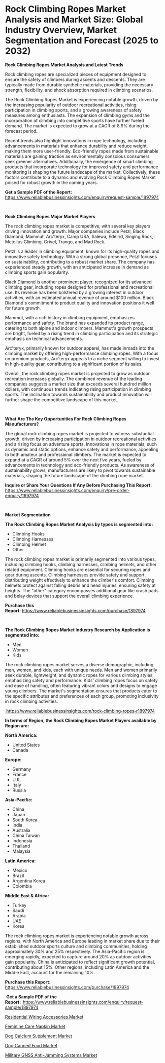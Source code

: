 <p><h1>Rock Climbing Ropes Market Analysis and Market Size: Global Industry Overview, Market Segmentation and Forecast (2025 to 2032)</h1></p><p><strong>Rock Climbing Ropes Market Analysis and Latest Trends</strong></p>
<p><p>Rock climbing ropes are specialized pieces of equipment designed to ensure the safety of climbers during ascents and descents. They are typically made from durable synthetic materials, providing the necessary strength, flexibility, and shock absorption required in climbing scenarios. </p><p>The Rock Climbing Ropes Market is experiencing notable growth, driven by the increasing popularity of outdoor recreational activities, rising participation in climbing sports, and a growing awareness of safety measures among enthusiasts. The expansion of climbing gyms and the incorporation of climbing into competitive sports have further fueled demand. The market is expected to grow at a CAGR of 8.9% during the forecast period. </p><p>Recent trends also highlight innovations in rope technology, including advancements in materials that enhance durability and reduce weight, making them more user-friendly. Eco-friendly ropes made from sustainable materials are gaining traction as environmentally conscious consumers seek greener alternatives. Additionally, the emergence of smart climbing products that incorporate technology for improved safety and performance monitoring is shaping the future landscape of the market. Collectively, these factors contribute to a dynamic and evolving Rock Climbing Ropes Market poised for robust growth in the coming years.</p></p>
<p><strong>Get a Sample PDF of the Report:&nbsp;</strong> <a href="https://www.reliablebusinessinsights.com/enquiry/request-sample/1897974?utm_campaign=112&utm_medium=2&utm_source=Github&utm_content=ia&utm_term=05022025&utm_id=rock-climbing-ropes">https://www.reliablebusinessinsights.com/enquiry/request-sample/1897974</a></p>
<p>&nbsp;</p>
<p><strong>Rock Climbing Ropes Major Market Players</strong></p>
<p><p>The rock climbing ropes market is competitive, with several key players driving innovation and growth. Major companies include Petzl, Black Diamond, Mammut, Arc'teryx, Camp USA, Salewa, Edelrid, Singing Rock, Metolius Climbing, Grivel, Trango, and Mad Rock.</p><p>Petzl is a leader in climbing equipment, known for its high-quality ropes and innovative safety technology. With a strong global presence, Petzl focuses on sustainability, contributing to a robust market share. The company has experienced steady growth, with an anticipated increase in demand as climbing sports gain popularity.</p><p>Black Diamond is another prominent player, recognized for its advanced climbing gear, including ropes designed for professional and recreational use. Its revenue has been bolstered by a growing interest in outdoor activities, with an estimated annual revenue of around $100 million. Black Diamond's commitment to product quality and innovation positions it well for future growth.</p><p>Mammut, with a rich history in climbing equipment, emphasizes performance and safety. The brand has expanded its product range, catering to both alpine and indoor climbers. Mammut's growth prospects are bright, fueled by a rising trend in climbing participation and its strategic emphasis on technical advancements.</p><p>Arc'teryx, primarily known for outdoor apparel, has made inroads into the climbing market by offering high-performance climbing ropes. With a focus on premium products, Arc'teryx appeals to a niche segment willing to invest in high-quality gear, contributing to a significant portion of its sales.</p><p>Overall, the rock climbing ropes market is projected to grow as outdoor recreation increases globally. The combined revenue of the leading companies suggests a market size that exceeds several hundred million dollars, with continuous trends indicating rising participation in climbing sports. The inclination towards sustainability and product innovation will further shape the competitive landscape of this market.</p></p>
<p>&nbsp;</p>
<p><strong>What Are The Key Opportunities For Rock Climbing Ropes Manufacturers?</strong></p>
<p><p>The global rock climbing ropes market is projected to witness substantial growth, driven by increasing participation in outdoor recreational activities and a rising focus on adventure sports. Innovations in rope materials, such as dynamic and static options, enhance safety and performance, appealing to both amateur and professional climbers. The market is expected to expand at a CAGR of around 5% over the next five years, fueled by advancements in technology and eco-friendly products. As awareness of sustainability grows, manufacturers are likely to pivot towards sustainable materials, shaping the future landscape of the climbing rope market.</p></p>
<p><strong>Inquire or Share Your Questions If Any Before Purchasing This Report:</strong> <a href="https://www.reliablebusinessinsights.com/enquiry/pre-order-enquiry/1897974?utm_campaign=112&utm_medium=2&utm_source=Github&utm_content=ia&utm_term=05022025&utm_id=rock-climbing-ropes">https://www.reliablebusinessinsights.com/enquiry/pre-order-enquiry/1897974</a></p>
<p>&nbsp;</p>
<p><strong>Market Segmentation</strong></p>
<p><strong>The Rock Climbing Ropes Market Analysis by types is segmented into:</strong></p>
<p><ul><li>Climbing Hooks</li><li>Climbing Harnesses</li><li>Climbing Helmet</li><li>Other</li></ul></p>
<p><p>The rock climbing ropes market is primarily segmented into various types, including climbing hooks, climbing harnesses, climbing helmets, and other related equipment. Climbing hooks are essential for securing ropes and gear during ascents. Climbing harnesses provide safety and support, distributing weight effectively to enhance the climber's comfort. Climbing helmets protect against falling debris and head injuries, ensuring safety at heights. The "other" category encompasses additional gear like crash pads and belay devices that support the overall climbing experience.</p></p>
<p><strong>Purchase this Report:&nbsp;</strong><a href="https://www.reliablebusinessinsights.com/purchase/1897974?utm_campaign=112&utm_medium=2&utm_source=Github&utm_content=ia&utm_term=05022025&utm_id=rock-climbing-ropes">https://www.reliablebusinessinsights.com/purchase/1897974</a></p>
<p>&nbsp;</p>
<p><strong>The Rock Climbing Ropes Market Industry Research by Application is segmented into:</strong></p>
<p><ul><li>Men</li><li>Women</li><li>Kids</li></ul></p>
<p><p>The rock climbing ropes market serves a diverse demographic, including men, women, and kids, each with unique needs. Men and women primarily seek durable, lightweight, and dynamic ropes for various climbing styles, emphasizing safety and performance. Kids' climbing ropes focus on safety and ease of handling, often featuring vibrant colors and designs to engage young climbers. The market's segmentation ensures that products cater to the specific attributes and preferences of each group, promoting inclusivity in rock climbing activities.</p></p>
<p><a href="https://www.reliablebusinessinsights.com/rock-climbing-ropes-r1897974?utm_campaign=112&utm_medium=2&utm_source=Github&utm_content=ia&utm_term=05022025&utm_id=rock-climbing-ropes">&nbsp;https://www.reliablebusinessinsights.com/rock-climbing-ropes-r1897974</a></p>
<p><strong>In terms of Region, the Rock Climbing Ropes Market Players available by Region are:</strong></p>
<p>
    <p> <strong> North America: </strong>
        <ul>
            <li>United States</li>
            <li>Canada</li>
        </ul>
        </p> 
    <p> <strong> Europe: </strong>
        <ul>
            <li>Germany</li>
            <li>France</li>
            <li>U.K.</li>
            <li>Italy</li>
            <li>Russia</li>
        </ul>
        </p> 
    <p> <strong> Asia-Pacific: </strong>
        <ul>
            <li>China</li>
            <li>Japan</li>
            <li>South Korea</li>
            <li>India</li>
            <li>Australia</li>
            <li>China Taiwan</li>
            <li>Indonesia</li>
            <li>Thailand</li>
            <li>Malaysia</li>
        </ul>
        </p> 
    <p> <strong> Latin America: </strong>
        <ul>
            <li>Mexico</li>
            <li>Brazil</li>
            <li>Argentina Korea</li>
            <li>Colombia</li>
        </ul>
        </p> 
    <p> <strong> Middle East & Africa: </strong>
        <ul>
            <li>Turkey</li>
            <li>Saudi</li>
            <li>Arabia</li>
            <li>UAE</li>
            <li>Korea</li>
        </ul>
    </p>
    </p>
<p><p>The rock climbing ropes market is experiencing notable growth across regions, with North America and Europe leading in market share due to their established outdoor sports culture and climbing communities, holding approximately 30% and 25% respectively. The Asia-Pacific region is emerging rapidly, expected to capture around 20% as outdoor activities gain popularity. China is anticipated to reflect significant growth potential, contributing about 15%. Other regions, including Latin America and the Middle East, account for the remaining 10%.</p></p>
<p><strong>Purchase this Report: </strong><a href="https://www.reliablebusinessinsights.com/purchase/1897974?utm_campaign=112&utm_medium=2&utm_source=Github&utm_content=ia&utm_term=05022025&utm_id=rock-climbing-ropes">https://www.reliablebusinessinsights.com/purchase/1897974</a></p>
<p>&nbsp;<strong>Get a Sample PDF of the Report:&nbsp;&nbsp;</strong><a href="https://www.reliablebusinessinsights.com/enquiry/request-sample/1897974?utm_campaign=112&utm_medium=2&utm_source=Github&utm_content=ia&utm_term=05022025&utm_id=rock-climbing-ropes">https://www.reliablebusinessinsights.com/enquiry/request-sample/1897974</a></p>
<p><strong></strong></p>
<p><p><a href="https://www.linkedin.com/pulse/residential-wiring-accessories-market-size-growing-86-tekfe?utm_campaign=112&utm_medium=2&utm_source=Github&utm_content=ia&utm_term=05022025&utm_id=rock-climbing-ropes">Residential Wiring Accessories Market</a></p><p><a href="https://www.linkedin.com/pulse/global-feminine-care-napkin-market-trends-innovations-mujvc?utm_campaign=112&utm_medium=2&utm_source=Github&utm_content=ia&utm_term=05022025&utm_id=rock-climbing-ropes">Feminine Care Napkin Market</a></p><p><a href="https://github.com/rashkaeduzor/Market-Research-Report-List-1/blob/main/dog-calcium-supplement-market.md?utm_campaign=112&utm_medium=2&utm_source=Github&utm_content=ia&utm_term=05022025&utm_id=rock-climbing-ropes">Dog Calcium Supplement Market</a></p><p><a href="https://github.com/bholdsfofie/Market-Research-Report-List-1/blob/main/dog-canned-food-market.md?utm_campaign=112&utm_medium=2&utm_source=Github&utm_content=ia&utm_term=05022025&utm_id=rock-climbing-ropes">Dog Canned Food Market</a></p><p><a href="https://www.linkedin.com/pulse/military-gnss-anti-jamming-systems-market-evolution-regional-9db7c?utm_campaign=112&utm_medium=2&utm_source=Github&utm_content=ia&utm_term=05022025&utm_id=rock-climbing-ropes">Military GNSS Anti-Jamming Systems Market</a></p></p>